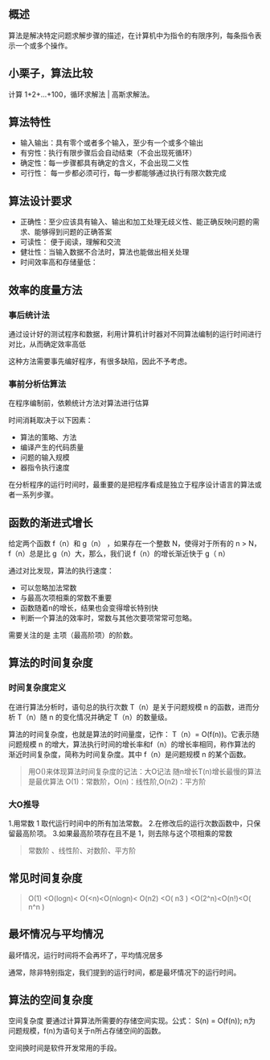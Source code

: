 ## 概述
算法是解决特定问题求解步骤的描述，在计算机中为指令的有限序列，每条指令表示一个或多个操作。

## 小栗子，算法比较

计算 1+2+...+100，循环求解法 | 高斯求解法。

## 算法特性
- 输入输出：具有零个或者多个输入，至少有一个或多个输出
- 有穷性：执行有限步骤后会自动结束（不会出现死循环）
- 确定性：每一步骤都具有确定的含义，不会出现二义性
- 可行性： 每一步都必须可行，每一步都能够通过执行有限次数完成

## 算法设计要求

- 正确性：至少应该具有输入、输出和加工处理无歧义性、能正确反映问题的需求、能够得到问题的正确答案
- 可读性： 便于阅读，理解和交流
- 健壮性：当输入数据不合法时，算法也能做出相关处理
- 时间效率高和存储量低：

## 效率的度量方法

### 事后统计法
通过设计好的测试程序和数据，利用计算机计时器对不同算法编制的运行时间进行对比，从而确定效率高低

这种方法需要事先编好程序，有很多缺陷，因此不予考虑。

### 事前分析估算法
在程序编制前，依赖统计方法对算法进行估算

时间消耗取决于以下因素：

- 算法的策略、方法
- 编译产生的代码质量
- 问题的输入规模
- 器指令执行速度

在分析程序的运行时间时，最重要的是把程序看成是独立于程序设计语言的算法或者一系列步骤。

## 函数的渐进式增长

给定两个函数 f（n）和 g（n） ，如果存在一个整数 N，使得对于所有的 n > N， f（n）总是比 g（n）大，那么，我们说 f（n）的增长渐近快于 g（ n）

通过对比发现，算法的执行速度：

- 可以忽略加法常数
- 与最高次项相乘的常数不重要
- 函数随着n的增长，结果也会变得增长特别快
- 判断一个算法的效率时，常数与其他次要项常常可忽略。

需要关注的是 主项（最高阶项）的阶数。

## 算法的时间复杂度

### 时间复杂度定义
在进行算法分析时，语句总的执行次数 T（n）是关于问题规模 n
的函数，进而分析 T（n）随 n 的变化情况并确定 T（n）的数量级。

算法的时间复杂度，也就是算法的时间量度，记作： T（n）= O(f(n))。它表示随问题规模 n 的增大，算法执行时间的增长率和f（n）的增长率相同，称作算法的渐近时间复杂度，简称为时间复杂度。其中 f（n）是问题规模 n 的某个函数。

> 用O()来体现算法时间复杂度的记法：大O记法
> 随n增长T(n)增长最慢的算法是最优算法
> O(1)：常数阶，O(n)：线性阶,O(n2)：平方阶

### 大O推导
1.用常数 1 取代运行时间中的所有加法常数。
2.在修改后的运行次数函数中，只保留最高阶项。
3.如果最高阶项存在且不是 1，则去除与这个项相乘的常数

>  常数阶 、线性阶、对数阶、平方阶

## 常见时间复杂度

> O(1) <O(logn)< O(<n)<O(nlogn)< O(n2) <O( n3 ) <O(2^n)<O(n!)<O( n^n )

## 最坏情况与平均情况

最坏情况，运行时间将不会再坏了，平均情况居多

通常，除非特别指定，我们提到的运行时间，都是最坏情况下的运行时间。

## 算法的空间复杂度

空间复杂度 要通过计算算法所需要的存储空间实现。公式： S(n) = O(f(n));
n为问题规模，f(n)为语句关于n所占存储空间的函数。

空间换时间是软件开发常用的手段。
